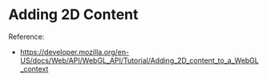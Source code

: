 Adding 2D Content
=================================

Reference:  
* https://developer.mozilla.org/en-US/docs/Web/API/WebGL_API/Tutorial/Adding_2D_content_to_a_WebGL_context
